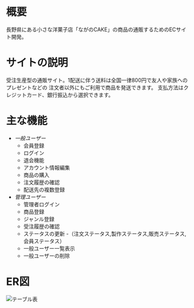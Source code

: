 # 概要

長野県にある小さな洋菓子店「ながのCAKE」の商品の通販するためのECサイト開発。

# サイトの説明

受注生産型の通販サイト。1配送に伴う送料は全国一律800円で友人や家族へのプレゼントなどの
注文者以外にもご利用で商品を発送できます。
支払方法はクレジットカード、銀行振込から選択できます。

# 主な機能

- *一般ユーザー*
  - 会員登録
  - ログイン
  - 退会機能
  - アカウント情報編集
  - 商品の購入
  - 注文履歴の確認
  - 配送先の複数登録
- *管理ユーザー*
  - 管理者ログイン
  - 商品登録
  - ジャンル登録
  - 受注履歴の確認
  - ステータスの更新
  -（注文ステータス,製作ステータス,販売ステータス,会員ステータス）
  - 一般ユーザー一覧表示
  - 一般ユーザーの削除

# ER図

![テーブル表](https://user-images.githubusercontent.com/108505397/186578291-53f296ce-c15b-48ad-a83c-3b2ec0762be2.png)
